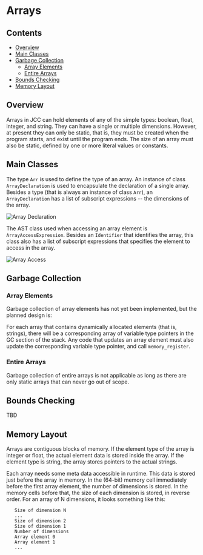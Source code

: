 # Arrays


## Contents

*   [Overview](#overview)
*   [Main Classes](#main-classes)
*   [Garbage Collection](#garbage-collection)
    *   [Array Elements](#array-elements)
    *   [Entire Arrays](#entire-arrays)
*   [Bounds Checking](#bounds-checking)
*   [Memory Layout](#memory-layout)


## Overview

Arrays in JCC can hold elements of any of the simple types: boolean, float, integer, and string. They can have a single or multiple dimensions. However, at present they can only be static, that is, they must be created when the program starts, and exist until the program ends. The size of an array must also be static, defined by one or more literal values or constants.


## Main Classes

The type `Arr` is used to define the type of an array. An instance of class `ArrayDeclaration` is used to encapsulate the declaration of a single array. Besides a type (that is always an instance of class `Arr`), an `ArrayDeclaration` has a list of subscript expressions -- the dimensions of the array.

![Array Declaration](http://www.plantuml.com/plantuml/proxy?cache=no&src=https://raw.github.com/dykstrom/jcc/master/docs/diagrams/ArrayDeclaration.puml)

The AST class used when accessing an array element is `ArrayAccessExpression`. Besides an `Identifier` that identifies the array, this class also has a list of subscript expressions that specifies the element to access in the array.

![Array Access](http://www.plantuml.com/plantuml/proxy?cache=no&src=https://raw.github.com/dykstrom/jcc/master/docs/diagrams/ArrayAccess.puml)


## Garbage Collection


### Array Elements

Garbage collection of array elements has not yet been implemented, but the planned design is:

For each array that contains dynamically allocated elements (that is, strings), there will be a corresponding array of variable type pointers in the GC section of the stack. Any code that updates an array element must also update the corresponding variable type pointer, and call `memory_register`.


### Entire Arrays

Garbage collection of entire arrays is not applicable as long as there are only static arrays that can never go out of scope.


## Bounds Checking

TBD


## Memory Layout

Arrays are contiguous blocks of memory. If the element type of the array is integer or float, the actual element data is stored inside the array. If the element type is string, the array stores pointers to the actual strings.

Each array needs some meta data accessible in runtime. This data is stored just before the array in memory. In the (64-bit) memory cell immediately before the first array element, the number of dimensions is stored. In the memory cells before that, the size of each dimension is stored, in reverse order. For an array of N dimensions, it looks something like this:

```
   Size of dimension N
   ...
   Size of dimension 2
   Size of dimension 1
   Number of dimensions
   Array element 0
   Array element 1
   ...
```
